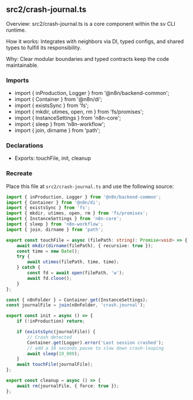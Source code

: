 ## src2/crash-journal.ts

Overview: src2/crash-journal.ts is a core component within the sv CLI runtime.

How it works: Integrates with neighbors via DI, typed configs, and shared types to fulfill its responsibility.

Why: Clear modular boundaries and typed contracts keep the code maintainable.

### Imports

- import { inProduction, Logger } from '@n8n/backend-common';
- import { Container } from '@n8n/di';
- import { existsSync } from 'fs';
- import { mkdir, utimes, open, rm } from 'fs/promises';
- import { InstanceSettings } from 'n8n-core';
- import { sleep } from 'n8n-workflow';
- import { join, dirname } from 'path';

### Declarations

- Exports: touchFile, init, cleanup

### Recreate

Place this file at `src2/crash-journal.ts` and use the following source:

```ts
import { inProduction, Logger } from '@n8n/backend-common';
import { Container } from '@n8n/di';
import { existsSync } from 'fs';
import { mkdir, utimes, open, rm } from 'fs/promises';
import { InstanceSettings } from 'n8n-core';
import { sleep } from 'n8n-workflow';
import { join, dirname } from 'path';

export const touchFile = async (filePath: string): Promise<void> => {
	await mkdir(dirname(filePath), { recursive: true });
	const time = new Date();
	try {
		await utimes(filePath, time, time);
	} catch {
		const fd = await open(filePath, 'w');
		await fd.close();
	}
};

const { n8nFolder } = Container.get(InstanceSettings);
const journalFile = join(n8nFolder, 'crash.journal');

export const init = async () => {
	if (!inProduction) return;

	if (existsSync(journalFile)) {
		// Crash detected
		Container.get(Logger).error('Last session crashed');
		// add a 10 seconds pause to slow down crash-looping
		await sleep(10_000);
	}
	await touchFile(journalFile);
};

export const cleanup = async () => {
	await rm(journalFile, { force: true });
};

```
